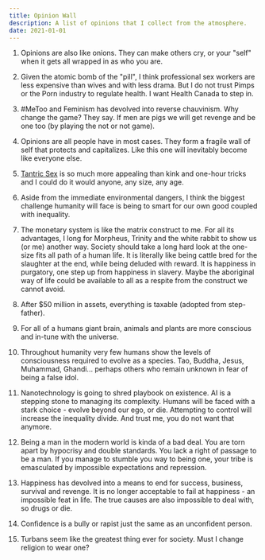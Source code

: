 ```yaml
---
title: Opinion Wall
description: A list of opinions that I collect from the atmosphere.
date: 2021-01-01
---
```


1. Opinions are also like onions.  They can make others cry, or your "self" when it gets all wrapped in as who you are.

2. Given the atomic bomb of the "pill", I think professional sex workers are less expensive than wives and with less drama.  But I do not trust Pimps or the Porn industry to regulate health. I want Health Canada to step in.

3. #MeToo and Feminism has devolved into reverse chauvinism.  Why change the game? They say. If men are pigs we will get revenge and be one too (by playing the not or not game).

4. Opinions are all people have in most cases.  They form a fragile wall of self that protects and capitalizes.  Like this one will inevitably become like everyone else.

5. [Tantric Sex](https://www.medicalnewstoday.com/articles/what-is-tantric-sex) is so much more appealing than kink and one-hour tricks and I could do it would anyone, any size, any age.

6. Aside from the immediate environmental dangers, I think the biggest challenge humanity will face is being to smart for our own good coupled with inequality.

7. The monetary system is like the matrix construct to me.  For all its advantages, I long for Morpheus, Trinity and the white rabbit to show us (or me) another way.  Society should take a long hard look at the one-size fits all path of a human life.   It is literally like being cattle bred for the slaughter at the end, while being deluded with reward.  It is happiness in purgatory, one step up from happiness in slavery.  Maybe the aboriginal way of life could be available to all as a respite from the construct we cannot avoid.

8. After $50 million in assets, everything is taxable (adopted from step-father).

9. For all of a humans giant brain, animals and plants are more conscious and in-tune with the universe.

10. Throughout humanity very few humans show the levels of consciousness required to evolve as a species.  Tao, Buddha, Jesus, Muhammad, Ghandi... perhaps others who remain unknown in fear of being a false idol.

10.  Nanotechnology is going to shred playbook on existence.  AI is a stepping stone to managing its complexity.  Humans will be faced with a stark choice - evolve beyond our ego, or die.   Attempting to control will increase the inequality divide.  And trust me, you do not want that anymore.

11. Being a man in the modern world is kinda of a bad deal.  You are torn apart by hypocrisy and double standards.  You lack a right of passage to be a man.  If you manage to stumble you way to being one, your tribe is emasculated by impossible expectations and repression.

12.  Happiness has devolved into a means to end for success, business, survival and revenge.  It is no longer acceptable to fail at happiness - an impossible feat in life.  The true causes are also impossible to deal with, so drugs or die.

13. Confidence is a bully or rapist just the same as an unconfident person.

14. Turbans seem like the greatest thing ever for society.  Must I change religion to wear one?


